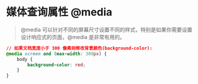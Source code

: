 # 媒体查询属性 @media

> @media 可以针对不同的屏幕尺寸设置不同的样式，特别是如果你需要设置设计响应式的页面，@media 是非常有用的。

```CSS
// 如果文档宽度小于 300 像素则修改背景颜色(background-color):
@media screen and (max-width: 300px) {
    body {
        background-color: red;
    }
}
```
